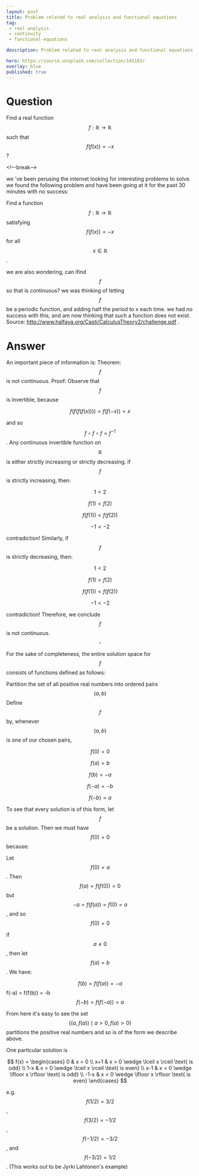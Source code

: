 ```yaml
---
layout: post
title: Problem related to real analysis and functional equations
tag:
 - real-analysis
 - continuity
 - functional-equations

description: Problem related to real analysis and functional equations

hero: https://source.unsplash.com/collection/145103/
overlay: blue 
published: true
---
```


# Question 

Find a real function $$f:\mathbb{R}\to\mathbb{R}$$ such that $$f(f(x)) = -x$$?

<!–-break-–>


we 've been perusing the internet looking for interesting problems to solve. we  found the following problem and have been going at it for the past 30 minutes with no success:

Find a function $$f: \mathbb{R} \to \mathbb{R}$$ satisfying $$f(f(x)) = -x$$ for all $$x \in \mathbb{R}$$.

we are  also wondering, can ifind $$f$$ so that is continuous?
we  was thinking of letting $$f$$ be a periodic function, and adding half the period to x each time. we  had no success with this, and am now thinking that such a function does not exist.
Source: http://www.halfaya.org/Casti/CalculusTheory2/challenge.pdf
.

# Answer 


An important piece of information is:
Theorem: $$f$$ is not continuous.
Proof: Observe that $$f$$ is invertible, because

 $$ 
f(f(f(f(x)))) = f(f(-x)) = x
 $$ 

and so $$f \circ f \circ f = f^{-1}$$. Any continuous invertible function on $$\mathbb{R}$$ is either strictly increasing or strictly decreasing.
if $$f$$ is strictly increasing, then:

$$
1 < 2
$$

$$
f(1) < f(2)
$$

$$
f(f(1)) < f(f(2))
$$

$$
-1 < -2$$

contradiction! Similarly, if $$f$$ is strictly decreasing, then:

$$ 
1 < 2 
$$

$$
f(1) > f(2)
$$

$$
f(f(1)) < f(f(2))
$$

$$
-1 < -2
$$

contradiction! Therefore, we conclude $$f$$ is not continuous. $$\square$$

For the sake of completeness, the entire solution space for $$f$$ consists of functions defined as follows:

Partition the set of all positive real numbers into ordered pairs $$(a,b)$$
Define $$f$$ by, whenever $$(a,b)$$ is one of our chosen pairs,

$$f(0) = 0$$

$$
f(a) = b
$$

$$
f(b) = -a
$$

$$
f(-a) = -b
$$

$$
f(-b) = a
$$


To see that every solution is of this form, let $$f$$ be a solution. Then we must have $$f(0) = 0$$ because:

Let $$f(0) = a$$. Then $$f(a) = f(f(0)) = 0$$ but $$-a = f(f(a)) = f(0) = a$$, and so $$f(0) = 0$$

if $$a \neq 0$$, then let $$f(a) = b$$. We have:

$$f(b) = f(f(a)) = -a
$$
f(-a) = f(f(b)) = -b
$$
f(-b) = f(f(-a)) = a$$

From here it's easy to see the set $$\{ (a,f(a)) \mid a>0, f(a)>0 \}$$ partitions the positive real numbers and so is of the form we  describe above.

One particular solution is

 $$ 
 f(x) = \begin{cases}
   0   & x = 0
\\ x+1 & x > 0 \wedge \lceil x \rceil \text{ is odd}
\\ 1-x & x > 0 \wedge \lceil x \rceil \text{ is even}
\\ x-1 & x < 0 \wedge \lfloor x \rfloor \text{ is odd}
\\ -1-x & x < 0 \wedge \lfloor x \rfloor \text{ is even}
\end{cases}
 $$ 

e.g. $$f(1/2) = 3/2$$, $$f(3/2) = -1/2$$, $$f(-1/2) = -3/2$$, and $$f(-3/2) = 1/2$$.
(This works out to be Jyrki Lahtonen's example)

